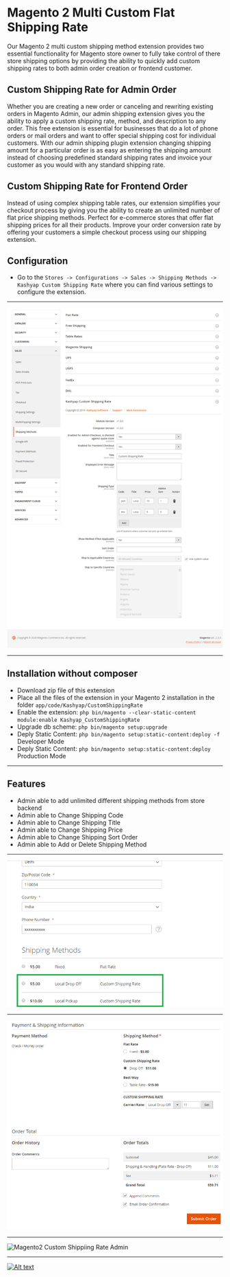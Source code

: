 # Magento 2 Multi Custom Flat Shipping Rate
Our Magento 2 multi custom shipping method extension provides two essential functionality for Magento store owner to fully take control of there store shipping options by providing the ability to quickly add custom shipping rates to both admin order creation or frontend customer.

## Custom Shipping Rate for Admin Order
Whether you are creating a new order or canceling and rewriting existing orders in Magento Admin, our admin shipping extension gives you the ability to apply a custom shipping rate, method, and description to any order. This free extension is essential for businesses that do a lot of phone orders or mail orders and want to offer special shipping cost for individual customers. With our admin shipping plugin extension changing shipping amount for a particular order is as easy as entering the shipping amount instead of choosing predefined standard shipping rates and invoice your customer as you would with any standard shipping rate.

## Custom Shipping Rate for Frontend Order
Instead of using complex shipping table rates, our extension simplifies your checkout process by giving you the ability to create an unlimited number of flat price shipping methods. Perfect for e-commerce stores that offer flat shipping prices for all their products. Improve your order conversion rate by offering your customers a simple checkout process using our shipping extension.

## Configuration
* Go to the `Stores -> Configurations -> Sales -> Shipping Methods -> Kashyap Custom Shipping Rate` where you can find various settings to configure the extension.

---

![Alt text](configuration.png?raw=true "Magento 2 Multi Custom Shipping Rate")

---

## Installation without composer
* Download zip file of this extension
* Place all the files of the extension in your Magento 2 installation in the folder `app/code/Kashyap/CustomShippingRate`
* Enable the extension: `php bin/magento --clear-static-content module:enable Kashyap_CustomShippingRate`
* Upgrade db scheme: `php bin/magento setup:upgrade`
* Deply Static Content: `php bin/magento setup:static-content:deploy -f` Developer Mode
* Deply Static Content: `php bin/magento setup:static-content:deploy` Production Mode

---

## Features
* Admin able to add unlimited different shipping methods from store backend
* Admin able to Change Shipping Code
* Admin able to Change Shipping Title
* Admin able to Change Shipping Price
* Admin able to Change Shipping Sort Order
* Admin able to Add or Delete Shipping Method

---

![Alt text](ShippingDisplay.png?raw=true "Magento 2 Multi Custom Shipping Rate")

---

![Alt text](ShippingDisplayAdmin.png?raw=true "Magento 2 Multi Custom Shipping Rate")

---

![Magento2 Custom Shippiing Rate Admin](http://kashyapsoftware.com/Custom_Shipping_Rate_for_Magento2_by_Kashyap.gif)

---

[![Alt text](https://www.kashyapsoftware.com/pub/media/logo/stores/1/ks_logo.png "kashyapsoftware.com")](https://www.kashyapsoftware.com/)

